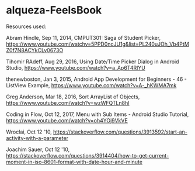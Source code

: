 # alqueza-FeelsBook

Resources used:

Abram Hindle, Sep 11, 2014, CMPUT301: Saga of Student Picker, https://www.youtube.com/watchv=5PPD0ncJU1g&list=PL240uJOh_Vb4PtMZ0f7N8ACYkCLv0673O

Tihomir RAdeff, Aug 29, 2016, Using Date/Time Picker Dialog in Android Studio, https://www.youtube.com/watch?v=a_Ap6T4RlYU

thenewboston, Jan 3, 2015, Android App Development for Beginners - 46 - ListView Example, https://www.youtube.com/watch?v=A-_hKWMA7mk

Greg Anderson, Mar 18, 2016, Sort ArrayList of Objects, https://www.youtube.com/watch?v=wzWFQTLn8hI

Coding in Flow,  Oct 12, 2017, Menu with Sub Items - Android Studio Tutorial, https://www.youtube.com/watch?v=oh4YOj9VkVE

Wroclai, Oct 12 '10, https://stackoverflow.com/questions/3913592/start-an-activity-with-a-parameter

Joachim Sauer, Oct 12 '10, https://stackoverflow.com/questions/3914404/how-to-get-current-moment-in-iso-8601-format-with-date-hour-and-minute
